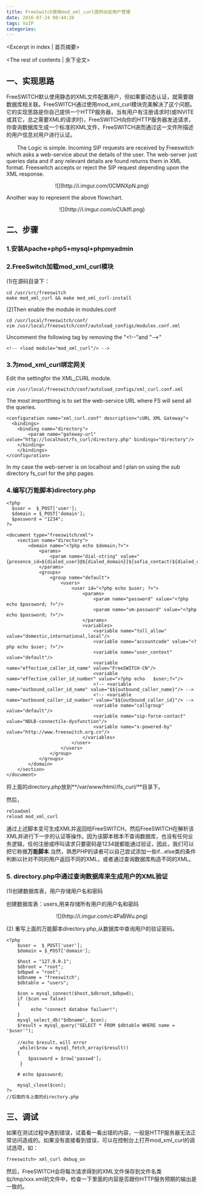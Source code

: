 ```yaml
---
title: FreeSwitch使用mod_xml_curl提供动态用户管理
date: 2016-07-24 00:44:26
tags: VoIP
categories:
---
```

<Excerpt in index | 首页摘要> 
<!-- more -->
<The rest of contents | 余下全文>

## 一、实现思路　　
FreeSWITCH默认使用静态的XML文件配置用户，但如果要动态认证，就需要跟数据库相关联。FreeSWITCH通过使用mod_xml_curl模块完美解决了这个问题。它的实现思路是你自己提供一个HTTP服务器，当有用户有注册请求时(或INVITE或其它，总之需要XML的请求时)，FreeSWITCH向你的HTTP服务器发送请求，你查询数据库生成一个标准的XML文件，FreeSWITCH进而通过这一文件所描述的用户信息对用户进行认证。

　　The Logic is simple. Incoming SIP requests are received by Freeswitch which asks a web-service about the details of the user. The web-server just queries data and if any relevant details are found returns them in XML format. Freeswitch accepts or reject the SIP request depending upon the XML response.


  <center>![](http://i.imgur.com/0CMNXpN.png)</center>

Another way to represent the above flowchart.

<center>![](http://i.imgur.com/oCUkIfI.png)</center>


## 二、步骤

### 1.安装Apache+php5+mysql+phpmyadmin

### 2.FreeSwitch加载mod_xml_curl模块
(1)在源码目录下：

    cd /usr/src/freeswitch
    make mod_xml_curl && make mod_xml_curl-install

(2)Then enable the module in modules.conf

    cd /usr/local/freeswitch/conf/
    vim /usr/local/freeswitch/conf/autoload_configs/modules.conf.xml

Uncomment the following tag by removing the  "<!--"and "--\>"

    <!-- <load module="mod_xml_curl"/> -->

### 3.为mod\_xml\_curl绑定网关

Edit the settingfor the XML_CURL module.

    vim /usr/local/freeswitch/conf/autoload_configs/xml_curl.conf.xml

The most importthing is to set the web-service URL where FS will send all the queries.

	

	<configuration name="xml_curl.conf" description="cURL XML Gateway">
	  <bindings>
		<binding name="directory">
        	<param name="gateway-url" value="http://localhost/fs_curl/directory.php" bindings="directory"/>
 		</binding>
		</bindings>
	</configuration>


In my case the web-server is on localhost and I plan on using the sub directory fs_curl for the php pages.


### 4.编写(万能脚本)directory.php

	<?php
 	  $user =  $_POST['user'];
 	  $domain = $_POST['domain'];
	  $password = "1234";
	?>

	<document type="freeswitch/xml">
		<section name="directory">
			<domain name="<?php echo $domain;?>">
	  			<params>
					<param name="dial-string" value="{presence_id=${dialed_user}@${dialed_domain}}${sofia_contact(${dialed_user}@${dialed_domain})}"/>
 			    </params>
				<groups>
					<group name="default">
 					 	<users>
							<user id="<?php echo $user; ?>">
 								<params>
									<param name="password" value="<?php echo $password; ?>"/>
									<param name="vm-password" value="<?php echo $password; ?>"/>
								</params>
 	 							<variables>
									<variable name="toll_allow" value="domestic,international,local"/>
									<variable name="accountcode" value="<?php echo $user; ?>"/>
									<variable name="user_context" value="default"/>
									<variable name="effective_caller_id_name" value="FreeSWITCH-CN"/>
									<variable name="effective_caller_id_number" value="<?php echo 	$user;?>"/>
									<!-- <variable name="outbound_caller_id_name" value="$${outbound_caller_name}"/> -->
									<!-- <variable name="outbound_caller_id_number" value="$${outbound_caller_id}"/> -->
									<variable name="callgroup" value="default"/>
									<variable name="sip-force-contact" value="NDLB-connectile-dysfunction"/>
									<variable name="x-powered-by" value="http://www.freeswitch.org.cn"/>
  								</variables>
							</user>
  						</users>
					</group>
  				</groups>
			</domain>
  		</section>
	</document>
将上面的directory.php放到**/var/www/html//fs_curl/**目录下。

然后，

    reloadxml
    reload mod_xml_curl


通过上述脚本变可生成XML并返回给FreeSWITCH，然后FreeSWITCH在解析该XML并进行下一步的认证等操作。因为该脚本根本不查询数据库，也没有任何业务逻辑，任何注册或呼叫请求只要密码是1234就都能通过验证，因此，我们可以把它称做**万能脚本**.当然，熟悉PHP的读者可以自己尝试添加一些if...else类的条件判断以针对不同的用户返回不同的XML，或者通过查询数据库构造不同的XML。



### 5. directory.php中通过查询数据库来生成用户的XML验证

(1)创建数据库表，用户存储用户名和密码

创建数据库表：users,用来存储所有用户的用户名和密码

<center>![](http://i.imgur.com/c4PaBWu.png)</center>

(2) 重写上面的万能脚本directory.php,从数据库中查询用户的验证密码。

	<?php
  		$user =  $_POST['user'];
  		$domain = $_POST['domain'];

  		$host = "127.0.0.1";
  		$dbroot = "root";
  		$dbpwd = "root";
  		$dbname = "freeswitch";
  		$dbtable = "users";

  		$con = mysql_connect($host,$dbroot,$dbpwd);
  		if ($con == false)
  		{
   			 echo "connect databse failuer!";
  		}
  		mysql_select_db("$dbname", $con);
  		$result = mysql_query("SELECT * FROM $dbtable WHERE name = '$user'");

  		//echo $result，will error
 		 while($row = mysql_fetch_array($result))
  		{
    		$password = $row['passwd'];
 		 }
      
  		# echo $password;
   
   		mysql_close($con);
	?>
	//后面的与上面的directory.php


## 三、调试

如果在测试过程中遇到错误，试着看一看出错的内容，一般是HTTP服务器无法正常访问造成的。如果没有直接看到错误，可以在控制台上打开mod\_xml\_curl的调试选项，如：

    freeswitch> xml_curl debug_on

然后，FreeSWITCH会将每次请求得到的XML文件保存到文件名类似/tmp/xxx.xml的文件中，检查一下里面的内容是否跟你HTTP服务预期的输出是一致的。


